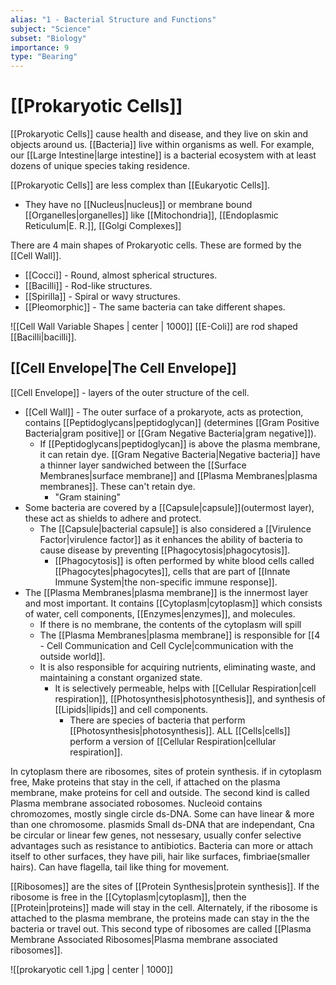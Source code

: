 ```yaml
---
alias: "1 - Bacterial Structure and Functions"
subject: "Science"
subset: "Biology"
importance: 9
type: "Bearing"
---
```


# [[Prokaryotic Cells]]

[[Prokaryotic Cells]] cause health and disease, and they live on skin and objects around us. [[Bacteria]] live within organisms as well. For example, our [[Large Intestine|large intestine]] is a bacterial ecosystem with at least dozens of unique species taking residence.

[[Prokaryotic Cells]] are less complex than [[Eukaryotic Cells]].
- They have no [[Nucleus|nucleus]] or membrane bound [[Organelles|organelles]] like [[Mitochondria]], [[Endoplasmic Reticulum|E. R.]], [[Golgi Complexes]]

There are 4 main shapes of Prokaryotic cells. These are formed by the [[Cell Wall]].
- [[Cocci]] - Round, almost spherical structures.
- [[Bacilli]] - Rod-like structures.
- [[Spirilla]] - Spiral or wavy structures.
- [[Pleomorphic]] - The same bacteria can take different shapes.

![[Cell Wall Variable Shapes | center | 1000]]
[[E-Coli]] are rod shaped [[Bacilli|bacilli]].

## [[Cell Envelope|The Cell Envelope]]
[[Cell Envelope]] - layers of the outer structure of the cell.
- [[Cell Wall]] - The outer surface of a prokaryote, acts as protection, contains [[Peptidoglycans|peptidoglycan]] (determines [[Gram Positive Bacteria|gram positive]] or [[Gram Negative Bacteria|gram negative]]). 
	- If [[Peptidoglycans|peptidoglycan]] is above the plasma membrane, it can retain dye. [[Gram Negative Bacteria|Negative bacteria]] have a thinner layer sandwiched between the [[Surface Membranes|surface membrane]] and [[Plasma Membranes|plasma membranes]]. These can't retain dye.
		- "Gram staining"
- Some bacteria are covered by a [[Capsule|capsule]](outermost layer), these act as shields to adhere and protect.
	- The [[Capsule|bacterial capsule]] is also considered a [[Virulence Factor|virulence factor]] as it enhances the ability of bacteria to cause disease by preventing [[Phagocytosis|phagocytosis]].
		- [[Phagocytosis]] is often performed by white blood cells called [[Phagocytes|phagocytes]], cells that are part of [[Innate Immune System|the non-specific immune response]].
- The [[Plasma Membranes|plasma membrane]] is the innermost layer and most important. It contains [[Cytoplasm|cytoplasm]] which consists of water, cell components, [[Enzymes|enzymes]], and molecules. 
	- If there is no membrane, the contents of the cytoplasm will spill
	- The [[Plasma Membranes|plasma membrane]] is responsible for [[4 - Cell Communication and Cell Cycle|communication with the outside world]].
	- It is also responsible for acquiring nutrients, eliminating waste, and maintaining a constant organized state.
		- It is selectively permeable, helps with [[Cellular Respiration|cell respiration]], [[Photosynthesis|photosynthesis]], and synthesis of [[Lipids|lipids]] and cell components.
			- There are species of bacteria that perform [[Photosynthesis|photosynthesis]]. ALL [[Cells|cells]] perform a version of [[Cellular Respiration|cellular respiration]].

In cytoplasm there are ribosomes, sites of protein synthesis. if in cytoplasm free, Make proteins that stay in the cell, if attached on the plasma membrane, make proteins for cell and outside. The second kind is called Plasma membrane associated robosomes.
Nucleoid contains chromozomes, mostly single circle ds-DNA. Some can have linear & more than one chromosome. 
plasmids Small ds-DNA that are independant, Cna be circular or linear few genes, not nessesary, usually confer selective advantages such as resistance to antibiotics.
Bacteria can more or attach itself to other surfaces, they have pili, hair like surfaces, fimbriae(smaller hairs). Can have flagella, tail like thing for movement. 

[[Ribosomes]] are the sites of [[Protein Synthesis|protein synthesis]]. If the ribosome is free in the [[Cytoplasm|cytoplasm]], then the [[Protein|proteins]] made will stay in the cell. Alternately, if the ribosome is attached to the plasma membrane, the proteins made can stay in the the bacteria or travel out. This second type of ribosomes are called [[Plasma Membrane Associated Ribosomes|Plasma membrane associated ribosomes]].

![[prokaryotic cell 1.jpg | center | 1000]]